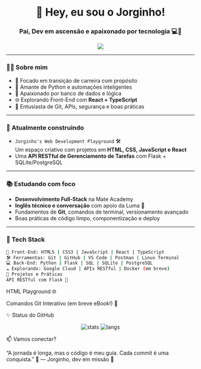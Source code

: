<!-- README para o perfil do GitHub de Jorginho -->

<h1 align="center">👋 Hey, eu sou o Jorginho!</h1>
<h3 align="center">Pai, Dev em ascensão e apaixonado por tecnologia 💻🚀</h3>

<p align="center">
  <img src="https://readme-typing-svg.demolab.com/?lines=Desenvolvedor+Full-Stack+em+forma%C3%A7%C3%A3o;Python%2C+SQL+e+JavaScript+na+veia!;Construindo+projetos+com+alma+e+c%C3%B3digo&center=true&width=500&height=45" />
</p>
<!-- <p align="center">
  <img src="https://readme-typing-svg.demolab.com/?lines=Desenvolvedor+Full-Stack+em+formação;Python%2C+SQL+e+JavaScript+na+veia!;Construindo+projetos+com+alma+e+código&center=true&width=500&height=45" />
</p> -->

---

### 👨‍💻 Sobre mim
- 🎯 Focado em transição de carreira com propósito
- 🐍 Amante de Python e automações inteligentes
- 💾 Apaixonado por banco de dados e lógica
- 🌐 Explorando Front-End com **React + TypeScript**
- 🤖 Entusiasta de Git, APIs, segurança e boas práticas

---

### 🚧 Atualmente construindo
- `Jorginho's Web Development Playground` 🛠️  
  Um espaço criativo com projetos em **HTML, CSS, JavaScript e React**  
- Uma **API RESTful de Gerenciamento de Tarefas** com Flask + SQLite/PostgreSQL

---

### 📚 Estudando com foco
- **Desenvolvimento Full-Stack** na Mate Academy
- **Inglês técnico e conversação** com apoio da Luma 💬
- Fundamentos de **Git**, comandos de terminal, versionamento avançado
- Boas práticas de código limpo, componentização e deploy

---

### 🚀 Tech Stack
```bash
🎨 Front-End: HTML5 | CSS3 | JavaScript | React | TypeScript
🛠️ Ferramentas: Git | GitHub | VS Code | Postman | Linux Terminal
💻 Back-End: Python | Flask | SQL | SQLite | PostgreSQL
☁️ Explorando: Google Cloud | APIs RESTful | Docker (em breve)
🧠 Projetos e Práticas
API RESTful com Flask 🧩
```
HTML Playground 🌐

Comandos Git Interativo (em breve eBook!) 📘

✨ Status do GitHub
<p align="center"> <img src="https://github-readme-stats.vercel.app/api?username=jorgincode&show_icons=true&theme=radical" alt="stats" /> <img src="https://github-readme-stats.vercel.app/api/top-langs/?username=jorgincode&layout=compact&theme=radical" alt="langs" /> </p>
📫 Vamos conectar?

“A jornada é longa, mas o código é meu guia. Cada commit é uma conquista.” 🧭
— Jorginho, dev em missão 🚀

<!---
jorgincode/jorgincode is a ✨ special ✨ repository because its `README.md` (this file) appears on your GitHub profile.
You can click the Preview link to take a look at your changes.
--->
